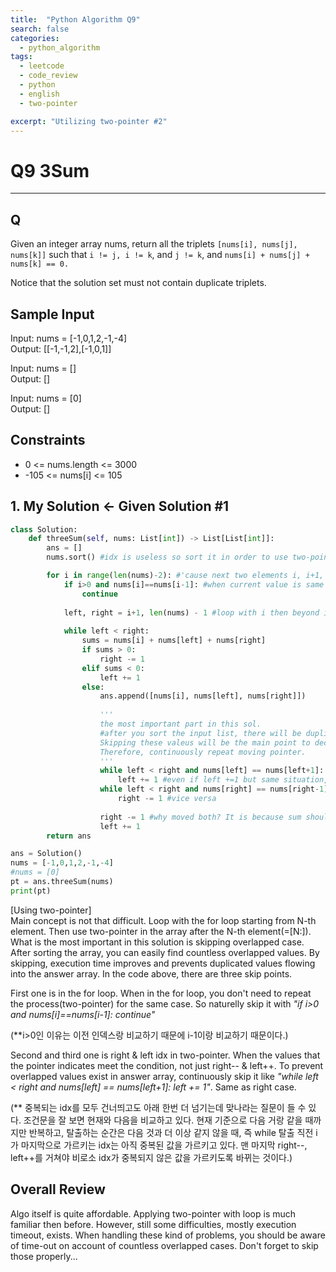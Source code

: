 ```yaml
---
title:  "Python Algorithm Q9"
search: false
categories: 
  - python_algorithm
tags:
  - leetcode
  - code_review
  - python
  - english
  - two-pointer

excerpt: "Utilizing two-pointer #2"
---
```


# Q9 3Sum
___

## Q
Given an integer array nums, return all the triplets ```[nums[i], nums[j], nums[k]]``` such that ```i != j, i != k```, and ```j != k```, and ```nums[i] + nums[j] + nums[k] == 0.```  
  
Notice that the solution set must not contain duplicate triplets.

## Sample Input

Input: nums = [-1,0,1,2,-1,-4]   
Output: [[-1,-1,2],[-1,0,1]]

Input: nums = []  
Output: []

Input: nums = [0]  
Output: []

## Constraints
- 0 <= nums.length <= 3000
- -105 <= nums[i] <= 105

## 1. My Solution <- Given Solution #1
```py
class Solution:
    def threeSum(self, nums: List[int]) -> List[List[int]]:
        ans = []
        nums.sort() #idx is useless so sort it in order to use two-pointer + a

        for i in range(len(nums)-2): #'cause next two elements i, i+1, i+2
            if i>0 and nums[i]==nums[i-1]: #when current value is same as the previous one, skip it!
                continue
            
            left, right = i+1, len(nums) - 1 #loop with i then beyond i idx, two-pointer sol begins.
            
            while left < right:
                sums = nums[i] + nums[left] + nums[right]
                if sums > 0:
                    right -= 1
                elif sums < 0:
                    left += 1
                else:
                    ans.append([nums[i], nums[left], nums[right]])
                    
                    '''
                    the most important part in this sol.
                    #after you sort the input list, there will be duplicated values.
                    Skipping these valeus will be the main point to decrease the time.
                    Therefore, continuously repeat moving pointer.
                    '''
                    while left < right and nums[left] == nums[left+1]:
                        left += 1 #even if left +=1 but same situation, repeat it
                    while left < right and nums[right] == nums[right-1]:
                        right -= 1 #vice versa               
                    
                    right -= 1 #why moved both? It is because sum should be 0 anyway. only moving one pointer is meaningless. 
                    left += 1
        return ans

ans = Solution()
nums = [-1,0,1,2,-1,-4]
#nums = [0]
pt = ans.threeSum(nums)
print(pt)
```

[Using two-pointer]  
Main concept is not that difficult. Loop with the for loop starting from N-th element. Then use two-pointer in the array after the N-th element(=[N:]). What is the most important in this solution is skipping overlapped case. After sorting the array, you can easily find countless overlapped values. By skipping, execution time improves and prevents duplicated values flowing into the answer array. In the code above, there are three skip points.  

First one is in the for loop. When in the for loop, you don't need to repeat the process(two-pointer) for the same case. So naturelly skip it with _"if i>0 and nums[i]==nums[i-1]: continue"_

(**i>0인 이유는 이전 인덱스랑 비교하기 때문에 i-1이랑 비교하기 때문이다.)

Second and third one is right & left idx in two-pointer. When the values that the pointer indicates meet the condition, not just right-- & left++. To prevent overlapped values exist in answer array, continuously skip it like _"while left < right and nums[left] == nums[left+1]: left += 1"_. Same as right case.

(** 중복되는 idx를 모두 건너띄고도 아래 한번 더 넘기는데 맞나라는 질문이 들 수 있다. 조건문을 잘 보면 현재와 다음을 비교하고 있다. 현재 기준으로 다음 거랑 같을 때까지만 반복하고, 탈출하는 순간은 다음 것과 더 이상 같지 않을 때, 즉 while 탈출 직전 i가 마지막으로 가르키는 idx는 아직 중복된 값을 가르키고 있다. 맨 마지막 right--, left++를 거쳐야 비로소 idx가 중복되지 않은 값을 가르키도록 바뀌는 것이다.)

## Overall Review
Algo itself is quite affordable. Applying two-pointer with loop is much familiar then before. However, still some difficulties, mostly execution timeout, exists. When handling these kind of problems, you should be aware of time-out on account of countless overlapped cases. Don't forget to skip those properly...